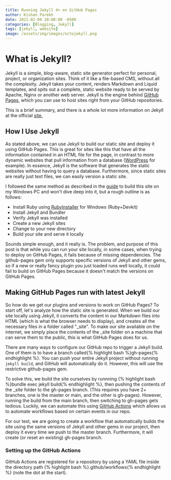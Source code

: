 ```yaml
---
title: Running Jekyll 4+ on GitHub Pages
author: Kishan Parekh
date: 2021-02-09 20:00:00 -0500
categories: [Blogging, Jekyll]
tags: [jekyll, website]
image: /assets/img/images/octojekyll.png
---
```


# What is Jekyll?

Jekyll is a simple, blog-aware, static site generator perfect for personal, project, or organization sites. Think of it like a file-based CMS, without all the complexity. Jekyll takes your content, renders Markdown and Liquid templates, and spits out a complete, static website ready to be served by Apache, Nginx or another web server. Jekyll is the engine behind [GitHub Pages](https://pages.github.com/), which you can use to host sites right from your GitHub repositories.

This is a brief summary, and there is a whole lot more information on Jekyll at the official [site.](https://jekyllrb.com/)

## How I Use Jekyll

As stated above, we can use Jekyll to build our static site and deploy it using GitHub Pages. This is great for sites like this that have all the information contained in an HTML file for the page, in contrast to more dynamic websites that pull information from a database ([WordPress](https://wordpress.org/) for example). In essence, Jekyll is the software that generates the static websites without having to query a database. Furthermore, since static sites are really just text files, we can easily version a static site.

I followed the same method as described in the [guide](https://jekyllrb.com/docs/) to build this site on my Windows PC and won't dive deep into it, but a rough outline is as follows:

- Install Ruby using [RubyInstaller](https://rubyinstaller.org/) for Windows (Ruby+Devkit)
- Install Jekyll and Bundler
- Verify Jekyll was installed
- Create a new Jekyll sites
- Change to your new directory
- Build your site and serve it locally

Sounds simple enough, and it really is. The problem, and purpose of this post is that while you can run your site locally, in some cases, when trying to deploy on GitHub Pages, it fails because of missing dependencies. The github-pages gem only supports specific versions of Jekyll and other gems, so if a new or really fancy plugin you just loaded runs well locally, it could fail to build on GitHub Pages because it doesn't match the versions on GitHub Pages.

## Making GitHub Pages run with latest Jekyll

So how do we get our plugins and versions to work on GitHub Pages? To start off, let's analyze how the static site is generated. When we build our site locally using Jekyll, it converts the content in our Markdown files into HTML (which is what the browser needs to display), and creates all the necessary files in a folder called "_site". To make our site available on the internet, we simply place the contents of the _site folder on a machine that can serve them to the public, this is what GitHub Pages does for us.

There are many ways to configure our GitHub repo to trigger a Jekyll build. One of them is to have a branch called{% highlight bash %}gh-pages{% endhighlight %}. You can push your entire Jekyll project without running `jekyll build`, and GitHub will automatically do it. However, this will use the restrictive github-pages gem.

To solve this, we build the site ourselves by runnning {% highlight bash %}bundle exec jekyll build{% endhighlight %}, then pushing the contents of the _site folder to the gh-pages branch. (This requires you have 2+ branches, one is the master or main, and the other is gh-pages). However, running the build from the main branch, then switching to gh-pages gets tedious. Luckily, we can automate this using [GitHub Actions](https://github.com/features/actions) which allows us to automate workflows based on certain events in our repo.

For our test, we are going to create a workflow that automatically builds the site using the same versions of Jekyll and other gems in our project, then deploy it every time we push to the master branch. Furthermore, it will create (or reset an existing) gh-pages branch.

### Setting up the GitHub Actions

GitHub Actions are registered for a repository by using a YAML file inside the directory path {% highlight bash %}.github/workflows{% endhighlight %} (note the dot at the start).
